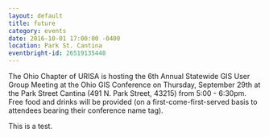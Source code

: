 ```yaml
---
layout: default
title: future
category: events
date: 2016-10-01 17:00:00 -0400
location: Park St. Cantina
eventbright-id: 26519135448
---
```

The Ohio Chapter of URISA is hosting the 6th Annual Statewide GIS User Group Meeting at the Ohio GIS Conference on Thursday, September 29th at the Park Street Cantina (491 N. Park Street, 43215) from 5:00 - 6:30pm.   Free food and drinks will be provided (on a first-come-first-served basis to attendees bearing their conference name tag).

This is a test.
